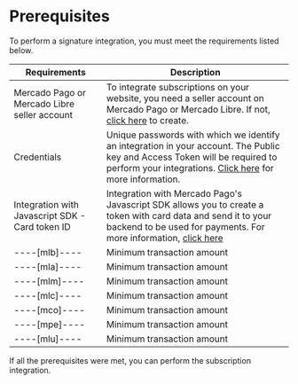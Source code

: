 # Prerequisites

To perform a signature integration, you must meet the requirements listed below.

| Requirements | Description |
|---|---|
| Mercado Pago or Mercado Libre seller account | To integrate subscriptions on your website, you need a seller account on Mercado Pago or Mercado Libre. If not, [click here](https://www.mercadopago[FAKER][URL][DOMAIN]/hub/registration/landing) to create. | 
| Credentials | Unique passwords with which we identify an integration in your account. The Public key and Access Token will be required to perform your integrations. [Click here](https://www.mercadopago[FAKER][URL][DOMAIN]/developers/en/guides/resources/credentials) for more information. |
| Integration with Javascript SDK - Card token ID | Integration with Mercado Pago's Javascript SDK allows you to create a token with card data and send it to your backend to be used for payments. For more information, [click here](https://www.mercadopago[FAKER][URL][DOMAIN]/developers/en/guides/sdks) |
----[mlb]---- | Minimum transaction amount | The minimum amount allowed to create a subscription is R$1.00, and the maximum is R$500.00 |------------
----[mla]---- | Minimum transaction amount | The minimum amount allowed to create a subscription is $2,00, and the maximum is $250.00,00 |------------
----[mlm]---- | Minimum transaction amount | The minimum amount allowed to create a subscription is $100,00, and the maximum is $200.00,00 |------------
----[mlc]---- | Minimum transaction amount | The minimum amount allowed to create a subscription is $100,00, and the maximum is $350.00,00 |------------
----[mco]---- | Minimum transaction amount | The minimum amount allowed to create a subscription is $1.500,00,  and the maximum is $30.000.000 |------------
----[mpe]---- | Minimum transaction amount | The minimum amount allowed to create a subscription is $2,00, e o máximo é de $1.500 |------------
----[mlu]---- | Minimum transaction amount | The minimum amount allowed to create a subscription is $15,00, and the maximum is $300.000 |------------

If all the prerequisites were met, you can perform the subscription integration.
